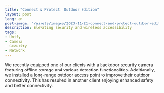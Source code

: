 ```yaml
---
title: "Connect & Protect: Outdoor Edition"
layout: post
lang: en
post-image: "/assets/images/2023-11-21-connect-and-protect-outdoor-edition.jpeg"
description: Elevating security and wireless accessibility
tags:
- Unify
- Camera
- Security
- Network
---
```


We recently equipped one of our clients with a backdoor security camera featuring offline storage and various detection functionalities. Additionally, we installed a long-range outdoor access point to improve their outdoor connectivity. This has resulted in another client enjoying enhanced safety and better connectivity.
